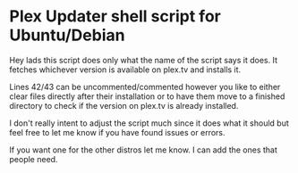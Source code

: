 # Plex Updater shell script for Ubuntu/Debian

Hey lads this script does only what the name of the script says it does. 
It fetches whichever version is available on plex.tv and installs it. 

Lines 42/43 can be uncommented/commented however you like to either clear files
directly after their installation or to have them move to a finished directory to 
check if the version on plex.tv is already installed. 

I don't really intent to adjust the script much since it does what it should
but feel free to let me know if you have found issues or errors.

If you want one for the other distros let me know. I can add the ones that 
people need.
